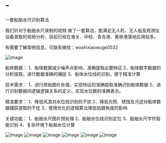 # -
一套船舶水尺识别算法

我们针对于船舶水尺录制的视频 做了一套算法，能满足无人机、无人船及观测仪设备录取的视频分析，目前已经在海关、中检、青岛港、黄骅港落地应用较多。

有需要了解案例信息，可联系微信：woshixiaowuge0532 

![image](https://user-images.githubusercontent.com/110027445/180981525-8a4ff1b0-b657-4b6b-adf3-d92ac4dfbb9a.png)


船体数据：
1、船体数据减少噪声点影响，准确提取必要特征
2、船体数字数据的分析提取，进行数据准确的捕捉
3、船体水位线的识别，便于精准计算

技术需求：
1、进行原始图片处理，实现特征的准确提取准确识别船体数据
2、进行识别数据间逻辑逻辑关系的定义，实现水位数的准确表示。

精准要求：
1、降低风浪对水位线识别的干扰
2、降低光照、锈蚀及污迹对船体数据捕获提取的干扰
3、使用优化的逻辑算法降低拍摄角度的影响


关键功能：
1、船舶水尺图片预处理
2、船舶水位线识别定位
3、船舶水尺字符智能识别
4、复杂环境下船舶水位计算

![image](https://user-images.githubusercontent.com/110027445/180980236-f556ade0-e1ad-477b-8dc7-63cd2e19a625.png)
![image](https://user-images.githubusercontent.com/110027445/180980356-c6ce4be9-bc6f-4ea3-87be-5c31839e7a64.png)
![image](https://user-images.githubusercontent.com/110027445/180980318-d9167e2a-4ad9-4bb8-9f9f-5683a5bc8936.png)
![image](https://user-images.githubusercontent.com/110027445/180980395-fa182290-cf27-4b1b-bac1-2f6a5a676b61.png)
![image](https://user-images.githubusercontent.com/110027445/180980426-571b8688-5529-427d-8554-c083ad208abc.png)
![image](https://user-images.githubusercontent.com/110027445/180980503-5967325f-0426-43f2-8fb3-ad41d9a033e7.png)
